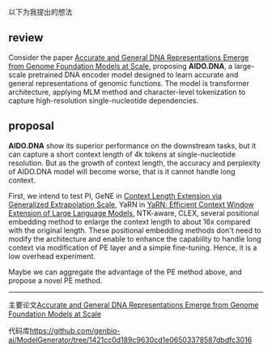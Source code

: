 以下为我提出的想法

## review

Consider the paper [Accurate and General DNA Representations Emerge from Genome Foundation Models at Scale](https://www.biorxiv.org/content/biorxiv/early/2024/12/05/2024.12.01.625444.full.pdf), proposing **AIDO.DNA**, a large-scale pretrained DNA encoder model designed to learn accurate and general representations of genomic functions. The model is transformer architecture, applying MLM method and character-level tokenization to capture high-resolution single-nucleotide dependencies.  



## proposal

**AIDO.DNA** show its superior performance on the downstream tasks, but it can capture a short context length of 4k tokens at single-nucleotide resolution. But as the growth of context length, the accuracy and perplexity of AIDO.DNA model will become worse, that is it cannot handle long context. 

First, we intend to test PI,  GeNE in  [Context Length Extension via Generalized Extrapolation Scale](https://aclanthology.org/2024.findings-acl.249.pdf), YaRN in [YaRN: Efficient Context Window Extension of Large Language Models](https://arxiv.org/pdf/2309.00071), NTK-aware,  CLEX, several positional embedding method to enlarge the context length to about 16x compared with the original length. These positional embedding methods don't need to modify the architecture and enable to enhance the capability to handle long context via modification of PE layer and a simple fine-tuning. Hence, it is a low overhead experiment.

Maybe we can aggregate the advantage of the PE method above, and propose a novel PE method.

--------------------------------------------

主要论文[Accurate and General DNA Representations Emerge from Genome Foundation Models at Scale](https://www.biorxiv.org/content/biorxiv/early/2024/12/05/2024.12.01.625444.full.pdf)

代码库<https://github.com/genbio-ai/ModelGenerator/tree/1421cc0d189c9630cd1e06503378587dbdfc3016>

